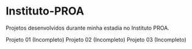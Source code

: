 # Instituto-PROA
 Projetos desenvolvidos durante minha estadia no Instituto PROA.

Projeto 01 (Incompleto)
Projeto 02 (Incompleto)
Projeto 03 (Incompleto)
